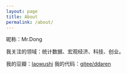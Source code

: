 ```yaml
---
layout: page
title: About
permalink: /about/
---
```


昵称：Mr.Dong

我关注的领域：统计数据、宏观经济、科技、创业。

我的豆瓣：[laowushi](https://www.douban.com/people/laowushi/)
我的代码：[gitee/ddaren](https://gitee.com/ddaren)
